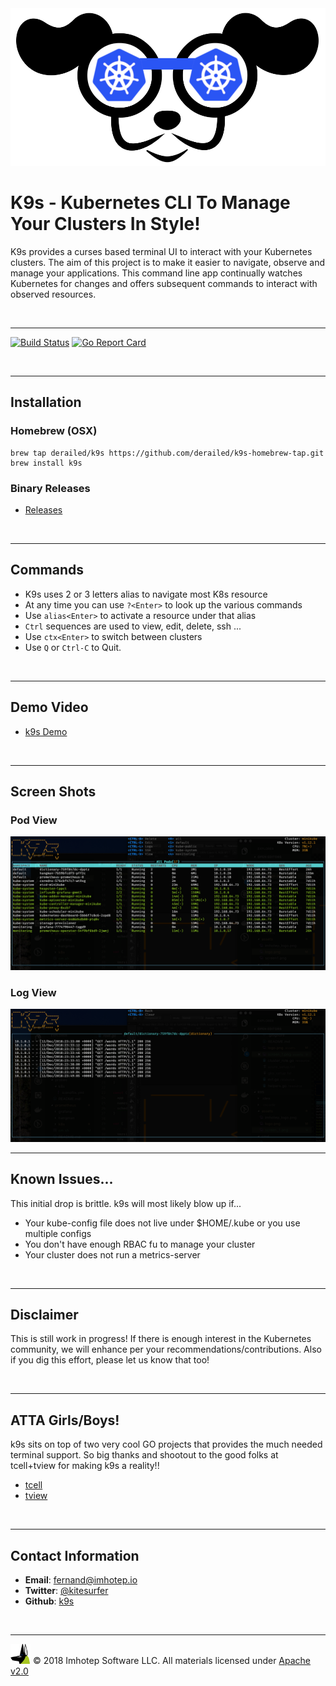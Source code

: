 <img src="assets/k9s.png">

# K9s - Kubernetes CLI To Manage Your Clusters In Style!

K9s provides a curses based terminal UI to interact with your Kubernetes clusters.
The aim of this project is to make it easier to navigate, observe and manage
your applications. This command line app continually watches Kubernetes
for changes and offers subsequent commands to interact with observed resources.


<br/>

---

[![Build Status](https://travis-ci.com/derailed/k9s.svg?branch=master)](https://travis-ci.com/derailed/k9s)
[![Go Report Card](https://goreportcard.com/badge/github.com/derailed/k9s)](https://goreportcard.com/report/github.com/derailed/k9s)


<br/>

---
## Installation

### Homebrew (OSX)

```shell
brew tap derailed/k9s https://github.com/derailed/k9s-homebrew-tap.git
brew install k9s
```

### Binary Releases

- [Releases](https://github.com/derailed/k9s/releases)


<br/>

---
## Commands

+ K9s uses 2 or 3 letters alias to navigate most K8s resource
+ At any time you can use `?<Enter>` to look up the various commands
+ Use `alias<Enter>` to activate a resource under that alias
+ `Ctrl` sequences are used to view, edit, delete, ssh ...
+ Use `ctx<Enter>` to switch between clusters
+ Use `Q` or `Ctrl-C` to Quit.

<br/>

---
## Demo Video

+ [k9s Demo](https://youtu.be/k7zseUhaXeU)


<br/>

---
## Screen Shots

### Pod View

<img src="assets/screen_1.png">

### Log View

<img src="assets/screen_2.png">

<br/>

---
## Known Issues...

This initial drop is brittle. k9s will most likely blow up if...

+ Your kube-config file does not live under $HOME/.kube or you use multiple configs
+ You don't have enough RBAC fu to manage your cluster
+ Your cluster does not run a metrics-server

<br/>

---
## Disclaimer

This is still work in progress! If there is enough interest in the Kubernetes
community, we will enhance per your recommendations/contributions. Also if you
dig this effort, please let us know that too!

<br/>

---
## ATTA Girls/Boys!

k9s sits on top of two very cool GO projects that provides the much needed terminal
support. So big thanks and shootout to the good folks at tcell+tview for
making k9s a reality!!

+ [tcell](https://github.com/gdamore/tcell)
+ [tview](https://github.com/rivo/tview)


<br/>

---
## Contact Information

+ **Email**:   fernand@imhotep.io
+ **Twitter**: [@kitesurfer](https://twitter.com/kitesurfer?lang=en)
+ **Github**:  [k9s](https://github.com/derailed/k9s)
<br/>

---
<img src="assets/imhotep_logo.png" width="32" height="auto"/> © 2018 Imhotep Software LLC.
All materials licensed under [Apache v2.0](http://www.apache.org/licenses/LICENSE-2.0)